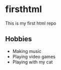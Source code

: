 # firsthtml
This is my first html repo

## Hobbies
- Making music
- Playing video games
- Playing with my cat